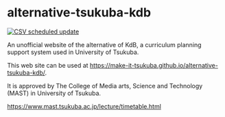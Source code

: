 # alternative-tsukuba-kdb

[![CSV scheduled update](https://github.com/Make-IT-TSUKUBA/alternative-tsukuba-kdb/actions/workflows/main.yml/badge.svg)](https://github.com/Make-IT-TSUKUBA/alternative-tsukuba-kdb/actions/workflows/main.yml)

An unofficial website of the alternative of KdB, a curriculum planning support system used in University of Tsukuba.

This web site can be used at <https://make-it-tsukuba.github.io/alternative-tsukuba-kdb/>.

It is approved by The College of Media arts, Science and Technology (MAST) in University of Tsukuba.

<https://www.mast.tsukuba.ac.jp/lecture/timetable.html>
 
